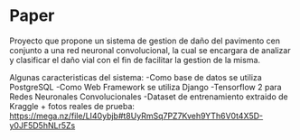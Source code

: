 # Paper
Proyecto que propone un sistema de gestion de daño del pavimento cen conjunto a una red neuronal convolucional, la cual se encargara de analizar y 
clasificar el daño vial con el fin de facilitar la gestion de la misma.

Algunas caracteristicas del sistema:
-Como base de datos se utiliza PostgreSQL
-Como Web Framework se utiliza Django
-Tensorflow 2 para Redes Neuronales Convolucionales
-Dataset de entrenamiento extraido de Kraggle + fotos reales de prueba: https://mega.nz/file/LI40ybjb#t8UyRmSq7PZ7Kveh9YTh6V0t4X5D-y0JF5D5hNLr5Zs

